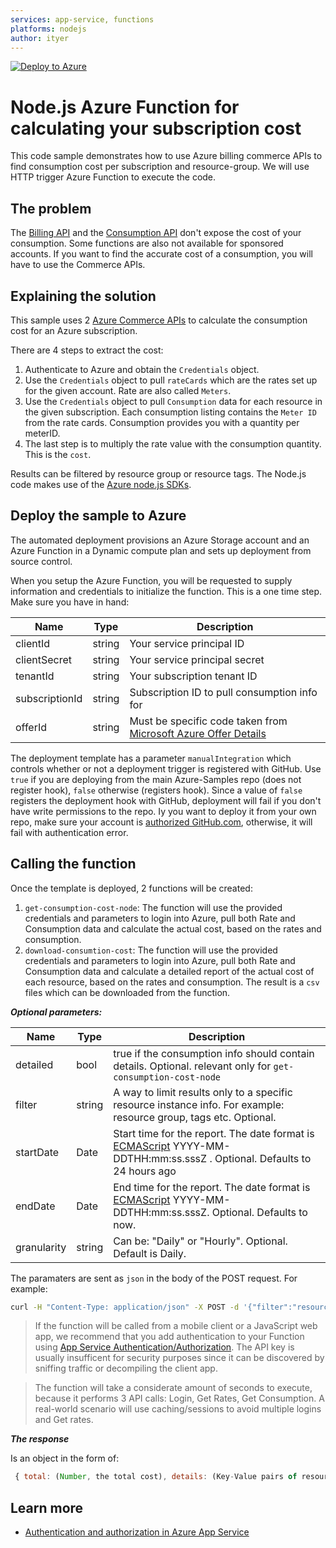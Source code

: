 ```yaml
---
services: app-service, functions
platforms: nodejs
author: ityer
---
```

[![Deploy to Azure](http://azuredeploy.net/deploybutton.png)](https://portal.azure.com/#create/Microsoft.Template/uri/https%3A%2F%2Fraw.githubusercontent.com%2Fitye-msft%2Fazure-consumption-cost-sample%2Fmaster%2Fazuredeploy.json)


# Node.js Azure Function for calculating your subscription cost

This code sample demonstrates how to use Azure billing commerce APIs to find consumption cost per subscription and resource-group.
We will use HTTP trigger Azure Function to execute the code.

## The problem
The [Billing API](https://docs.microsoft.com/en-us/javascript/api/overview/azure/billing?view=azure-node-2.2.0) and the [Consumption API](https://docs.microsoft.com/en-us/javascript/api/overview/azure/consumption?view=azure-node-2.2.0) don't expose the cost of your consumption.
Some functions are also not available for sponsored accounts. If you want to find the accurate cost of a consumption, you will have to use the Commerce APIs.

## Explaining the solution
This sample uses 2 [Azure Commerce APIs](https://docs.microsoft.com/en-us/azure/billing/billing-usage-rate-card-overview) to calculate the consumption cost for an Azure subscription. 

There are 4 steps to extract the cost:
1. Authenticate to Azure and obtain the `Credentials` object.
2. Use the `Credentials` object to pull `rateCards` which are the rates set up for the given account. Rate are also called `Meters`.
3. Use the `Credentials` object to pull `Consumption` data for each resource in the given subscription. Each consumption listing contains the `Meter ID` from the rate cards. Consumption provides you with a quantity per meterID. 
4. The last step is to multiply the rate value with the consumption quantity. This is the `cost`.

Results can be filtered by resource group or resource tags. The Node.js code makes use of the [Azure node.js SDKs](https://github.com/Azure/azure-sdk-for-node/tree/master/lib/services/commerce).

## Deploy the sample to Azure

The automated deployment provisions an Azure Storage account and an Azure Function in a Dynamic compute plan and sets up deployment from source control. 

When you setup the Azure Function, you will be requested to supply information and credentials to initialize the function. This is a one time step. Make sure you have in hand:

| Name | Type |  Description |
| --- | ---- | --- |
| clientId | string | Your service principal ID |
| clientSecret | string | Your service principal secret |
| tenantId | string | Your subscription tenant ID |
| subscriptionId | string | Subscription ID to pull consumption info for |
| offerId | string | Must be specific code taken from [Microsoft Azure Offer Details](https://azure.microsoft.com/en-us/support/legal/offer-details/)

The deployment template has a parameter `manualIntegration` which controls whether or not a deployment trigger is registered with GitHub. Use `true` if you are deploying from the main Azure-Samples repo (does not register hook), `false` otherwise (registers hook). Since a value of `false` registers the deployment hook with GitHub, deployment will fail if you don't have write permissions to the repo.
Iy you want to deploy it from your own repo, make sure your account is [authorized GitHub.com](https://github.com/blog/2056-automating-code-deployment-with-github-and-azure), otherwise, it will fail with authentication error.  

## Calling the function
Once the template is deployed, 2 functions will be created:
1. `get-consumption-cost-node`: The function will use the provided credentials and parameters to login into Azure, pull both Rate and Consumption data and calculate the actual cost, based on the rates and consumption.
2. `download-consumtion-cost`: The function will use the provided credentials and parameters to login into Azure, pull both Rate and Consumption data and calculate a detailed report of the actual cost of each resource, based on the rates and consumption. The result is a `csv` files which can be downloaded from the function.

***Optional parameters:***

| Name | Type |  Description |
| --- | ---- | --- |
| detailed | bool | true if the consumption info should contain details. Optional. relevant only for `get-consumption-cost-node` |
| filter | string | A way to limit results only to a specific resource instance info. For example: resource group, tags etc. Optional. |
| startDate | Date | Start time for the report. The date format is [ECMAScript](http://www.ecma-international.org/ecma-262/5.1/#sec-15.9.1.15) YYYY-MM-DDTHH:mm:ss.sssZ .  Optional. Defaults to 24 hours ago|
| endDate | Date | End time for the report. The date format is [ECMAScript](http://www.ecma-international.org/ecma-262/5.1/#sec-15.9.1.15) YYYY-MM-DDTHH:mm:ss.sssZ.  Optional. Defaults to now.|
| granularity | string | Can be: "Daily" or "Hourly". Optional. Default is Daily. |

The paramaters are sent as `json` in the body of the POST request.
For example:
```sh
curl -H "Content-Type: application/json" -X POST -d '{"filter":"resource-group-name","detailed":"true"}' https://<function-name>.azurewebsites.net/api/get-consumption-cost-node?code=<code>
```

> If the function will be called from a mobile client or a JavaScript web app, we recommend that you add authentication to your Function using [App Service Authentication/Authorization](https://azure.microsoft.com/en-us/documentation/articles/app-service-authentication-overview/). The API key is usually insufficent for security purposes since it can be discovered by sniffing traffic or decompiling the client app.

> The function will take a considerate amount of seconds to execute, because it performs 3 API calls: Login, Get Rates, Get Consumption. A real-world scenario will use caching/sessions to avoid multiple logins and Get rates.

***The response***

Is an object in the form of:
```javascript
 { total: (Number, the total cost), details: (Key-Value pairs of resource and cost)}. For example: { total: 10.3, details: { res1:5, res2: 5.3}}
```

## Learn more

- [Authentication and authorization in Azure App Service](https://azure.microsoft.com/en-us/documentation/articles/app-service-authentication-overview/)

